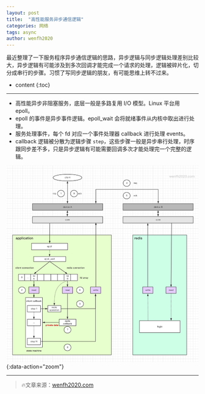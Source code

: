 ```yaml
---
layout: post
title:  "高性能服务异步通信逻辑"
categories: 网络
tags: async
author: wenfh2020
---
```


最近整理了一下服务程序异步通信逻辑的思路，异步逻辑与同步逻辑处理差别比较大，异步逻辑有可能涉及到多次回调才能完成一个请求的处理，逻辑被碎片化，切分成串行的步骤。习惯了写同步逻辑的朋友，有可能思维上转不过来。



* content
{:toc}

---

* 高性能异步非阻塞服务，底层一般是多路复用 I/O 模型。Linux 平台用 epoll。
* epoll 的事件是异步事件逻辑。epoll_wait 会将就绪事件从内核中取出进行处理。
* 服务处理事件，每个 fd 对应一个事件处理器 callback 进行处理 events。
* callback 逻辑被分散为逻辑步骤 `step`，这些步骤一般是异步串行处理，时序跟同步差不多，只是异步逻辑有可能需要回调多次才能处理完一个完整的逻辑。

![高性能异步框架通信流程](/images/2020-06-11-17-17-09.png){:data-action="zoom"}

---

> 🔥文章来源：[wenfh2020.com](https://wenfh2020.com/)
